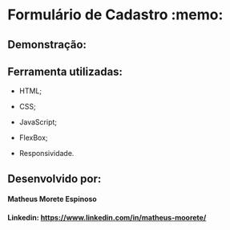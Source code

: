 <h1> Formulário de Cadastro :memo: </h1>


## Demonstração:




## Ferramenta utilizadas:

  * HTML;
  
  * CSS;
  
  * JavaScript;
  
  * FlexBox;
  
  * Responsividade.

## Desenvolvido por:

#### Matheus Morete Espinoso

#### Linkedin: https://www.linkedin.com/in/matheus-moorete/
